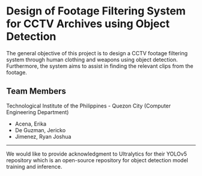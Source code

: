 # Design of Footage Filtering System for CCTV Archives using Object Detection
The general objective of this project is to design a CCTV 
footage filtering system through human clothing and 
weapons using object detection. Furthermore, the 
system aims to assist in finding the relevant clips from 
the footage.

## Team Members
Technological Institute of the Philippines - Quezon City (Computer Engineering Department)
* Acena, Erika
* De Guzman, Jericko
* Jimenez, Ryan Joshua

***
We would like to provide acknowledgment to Ultralytics for their YOLOv5 repository which is an open-source repository for object detection model training and inference.
